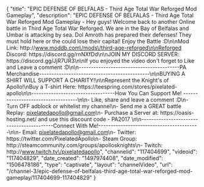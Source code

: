 {
    "title": "EPIC DEFENSE OF BELFALAS - Third Age Total War Reforged Mod Gameplay",
    "description": "EPIC DEFENSE OF BELFALAS - Third Age Total War Reforged Mod Gameplay - Hey guys! Welcome back to another Online battle in Third Age Total War Reforged. We are in the Bay of Belfalas and Umbar is attacking by sea.  Dol Amroth has prepared their defenses! They must hold here or the could lose their capital! Enjoy the Battle :D\n\nMod Link: http:\/\/www.moddb.com\/mods\/third-age-reforged\n\nReforged Discord: https:\/\/discord.gg\/rnNXfDd\n\nJOIN MY DISCORD SERVER: https:\/\/discord.gg\/JjR7UR3\n\nIf you enjoyed the video don't forget to Like and Leave a comment :D\n\n-----------------------------------------PA Merchandise---------------------------------------------\n\nBUYING A SHIRT WILL SUPPORT A CHARITY!\n\nRepresent the Knight's of Apollo!\nBuy a T-shirt Here: https:\/\/teespring.com\/stores\/pixelated-apollo\n\n----------------------------------How You Can Support Me! -----------------------------------\n\n- Like, share and leave a comment :D\n- Turn OFF adblock or whitelist my channel\n- Send me a GREAT battle Replay: pixelatedapollo@gmail.com\n- Purchase a Server at: https:\/\/oasis-hosting.net\/ and use this discount code - PA2017 \n\n------------------------------------------Connect With Me!-----------------------------------------\n\n- Email: pixelatedapollo@gmail.com\n- Twitter: https:\/\/twitter.com\/PixelatedApollo\n- Steam Group:  http:\/\/steamcommunity.com\/groups\/apollosknights\n- Twitch: http:\/\/www.twitch.tv\/pixelatedapollo",
    "channelid": "117404699",
    "videoid": "117404829",
    "date_created": "1497974408",
    "date_modified": "1506478186",
    "type": "captivate",
    "layout": "channelVideo",
    "url": "\/channel-3\/epic-defense-of-belfalas-third-age-total-war-reforged-mod-gameplay\/117404699-117404829"
}